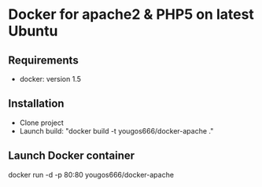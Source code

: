 Docker for apache2 & PHP5 on latest Ubuntu
==============

Requirements
--------------

- docker: version 1.5

Installation
--------------

- Clone project
- Launch build: "docker build -t yougos666/docker-apache ."

Launch Docker container
--------------
docker run -d -p 80:80 yougos666/docker-apache
